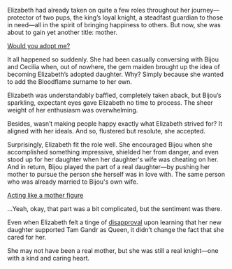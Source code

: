 <!-- title: Impromptu Adoption -->
<!-- relationship: Family -->

Elizabeth had already taken on quite a few roles throughout her journey—protector of two pups, the king’s loyal knight, a steadfast guardian to those in need—all in the spirit of bringing happiness to others. But now, she was about to gain yet another title: mother.

[Would you adopt me?](#embed:https://www.youtube.com/live/oVguNTPnDww?feature=shared&t=1902)

It all happened so suddenly. She had been casually conversing with Bijou and Cecilia when, out of nowhere, the gem maiden brought up the idea of becoming Elizabeth’s adopted daughter. Why? Simply because she wanted to add the Bloodflame surname to her own.

Elizabeth was understandably baffled, completely taken aback, but Bijou’s sparkling, expectant eyes gave Elizabeth no time to process. The sheer weight of her enthusiasm was overwhelming.

Besides, wasn’t making people happy exactly what Elizabeth strived for? It aligned with her ideals. And so, flustered but resolute, she accepted.

Surprisingly, Elizabeth fit the role well. She encouraged Bijou when she accomplished something impressive, shielded her from danger, and even stood up for her daughter when her daughter's wife was cheating on her. And in return, Bijou played the part of a real daughter—by pushing her mother to pursue the person she herself was in love with. The same person who was already married to Bijou's own wife.

[Acting like a mother figure](#embed:https://www.youtube.com/live/oVguNTPnDww?feature=shared&t=5752)

...Yeah, okay, that part was a bit complicated, but the sentiment was there.

Even when Elizabeth felt a tinge of [disapproval](https://www.youtube.com/live/Tl7rUzJyc_0?feature=shared&t=9716) upon learning that her new daughter supported Tam Gandr as Queen, it didn’t change the fact that she cared for her.

She may not have been a real mother, but she was still a real knight—one with a kind and caring heart.
